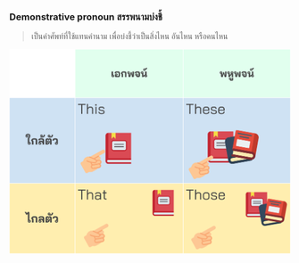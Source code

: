 
### Demonstrative pronoun สรรพนามบ่งชี้ 

> เป็นคำศัพท์ที่ใช้แทนคำนาม เพื่อบ่งชี้ว่าเป็นสิ่งไหน อันไหน หรือคนไหน

![image label](/media/img/lessons/demonstrative-pronoun.svg)